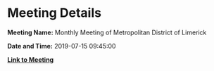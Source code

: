 # Meeting Details

**Meeting Name:** Monthly Meeting of Metropolitan District of Limerick

**Date and Time:** 2019-07-15 09:45:00

**[Link to Meeting](https://www.limerick.ie/council/whats-on/monthly-meeting-metropolitan-district-limerick-53)**
